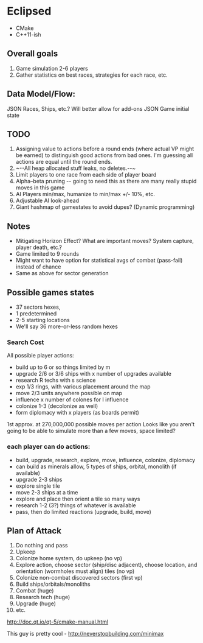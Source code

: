 # Eclipsed

* CMake
* C++11-ish

## Overall goals
1. Game simulation 2-6 players
1. Gather statistics on best races, strategies for each race, etc.

## Data Model/Flow:
JSON Races, Ships, etc.? Will better allow for add-ons
JSON Game initial state

## TODO
1. Assigning value to actions before a round ends (where actual VP might be earned) to distinguish good actions from bad ones. I'm guessing all actions are equal until the round ends.
1. ~--All heap allocated stuff leaks, no deletes.--~
1. Limit players to one race from each side of player board
1. Alpha–beta pruning -- going to need this as there are many really stupid moves in this game
1. AI Players min/max, humanize to min/max +/- 10%, etc.
1. Adjustable AI look-ahead
1. Giant hashmap of gamestates to avoid dupes? (Dynamic programming)

## Notes
* Mitigating Horizon Effect? What are important moves? System capture, player death, etc.?
* Game limited to 9 rounds
* Might want to have option for statistical avgs of combat (pass-fail) instead of chance
* Same as above for sector generation

## Possible games states
* 37 sectors hexes,
* 1 predetermined
* 2-5 starting locations
* We'll say 36 more-or-less random hexes

### Search Cost
All possible player actions:
* build up to 6 or so things limited by m
* upgrade 2/6 or 3/6 ships with x number of upgrades available
* research R techs with s science
* exp 1/3 rings, with various placement around the map
* move 2/3 units anywhere possible on map
* influence x number of colones for I influence
* colonize 1-3 (decolonize as well)
* form diplomacy with x players (as boards permit)

1st approx. at 270,000,000 possible moves per action
Looks like you aren't going to be able to simulate more than a few moves, space limited?

### each player can do actions:
* build, upgrade, research, explore, move, influence, colonize, diplomacy
* can build as minerals allow, 5 types of ships, orbital, monolith (if available)
* upgrade 2-3 ships
* explore single tile
* move 2-3 ships at a time
* explore and place then orient a tile so many ways
* research 1-2 (3?) things of whatever is available
* pass, then do limited reactions (upgrade, build, move)

## Plan of Attack
1. Do nothing and pass
1. Upkeep
1. Colonize home system, do upkeep (no vp)
1. Explore action, choose sector (ship/disc adjacent), choose location, and orientation (wormholes must align) tiles (no vp)
1. Colonize non-combat discovered sectors (first vp)
1. Build ships/orbitals/monoliths
1. Combat (huge)
1. Research tech (huge)
1. Upgrade (huge)
1. etc.

http://doc.qt.io/qt-5/cmake-manual.html

This guy is pretty cool - http://neverstopbuilding.com/minimax
